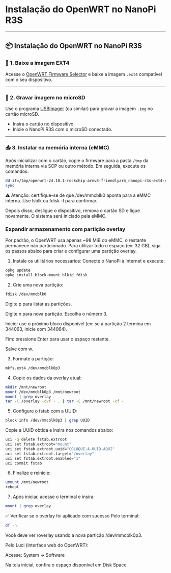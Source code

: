 # Instalação do OpenWRT no NanoPi R3S

---

## 📦 Instalação do OpenWRT no NanoPi R3S

### 🔻 1. Baixe a imagem EXT4

Acesse o [OpenWRT Firmware Selector](https://firmware-selector.openwrt.org/) e baixe a imagem `.ext4` compatível com o seu dispositivo.

---

### 💾 2. Gravar imagem no microSD

Use o programa [USBImager](https://gitlab.com/bztsrc/usbimager) (ou similar) para gravar a imagem `.img` no cartão microSD.

- Insira o cartão no dispositivo.
- Inicie o NanoPi R3S com o microSD conectado.

---

### 📥 3. Instalar na memória interna (eMMC)

Após inicializar com o cartão, copie o firmware para a pasta `/tmp` da memória interna via SCP ou outro método. Em seguida, execute os comandos:

```sh
dd if=/tmp/openwrt-24.10.1-rockchip-armv8-friendlyarm_nanopi-r3s-ext4-sysupgrade.img of=/dev/mmcblk0 bs=4M conv=fsync
sync
```
⚠️ Atenção: certifique-se de que /dev/mmcblk0 aponta para a eMMC interna. Use lsblk ou fdisk -l para confirmar.

Depois disso, desligue o dispositivo, remova o cartão SD e ligue novamente. O sistema será iniciado pela eMMC.

### Expandir armazenamento com partição overlay
Por padrão, o OpenWRT usa apenas ~98 MiB do eMMC, o restante permanece não particionado. Para utilizar todo o espaço (ex: 32 GB), siga os passos abaixo para criar e configurar uma partição overlay.

1. Instale os utilitários necessários:
Conecte o NanoPi à internet e execute:
```sh
opkg update
opkg install block-mount blkid fdisk
```

2. Crie uma nova partição:
```sh
fdisk /dev/mmcblk0
```
Digite p para listar as partições.

Digite n para nova partição. Escolha o número 3.

Início: use o próximo bloco disponível (ex: se a partição 2 termina em 344063, inicie com 344064).

Fim: pressione Enter para usar o espaço restante.

Salve com w.

3. Formate a partição:
```sh
mkfs.ext4 /dev/mmcblk0p3
```

4. Copie os dados da overlay atual:
```sh
mkdir /mnt/newroot
mount /dev/mmcblk0p3 /mnt/newroot
mount | grep overlay
tar -C /overlay -cvf - . | tar -C /mnt/newroot -xf -
```

5. Configure o fstab com a UUID:
```sh
block info /dev/mmcblk0p3 | grep UUID
```
Copie a UUID obtida e insira nos comandos abaixo:

```sh
uci -q delete fstab.extroot
uci set fstab.extroot="mount"
uci set fstab.extroot.uuid="COLOQUE-A-UUID-AQUI"
uci set fstab.extroot.target="/overlay"
uci set fstab.extroot.enabled="1"
uci commit fstab
```

6. Finalize e reinicie:
```sh
umount /mnt/newroot
reboot
```

7. Após iniciar, acesse o terminal e insira:
```sh
mount | grep overlay
```


✅ Verificar se o overlay foi aplicado com sucesso
Pelo terminal:
```sh
df -h
```

Você deve ver /overlay usando a nova partição /dev/mmcblk0p3.

Pelo Luci (interface web do OpenWRT):

Acesse: System → Software

Na tela inicial, confira o espaço disponível em Disk Space.